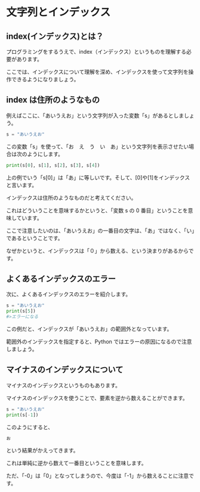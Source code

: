 # 文字列とインデックス

## index(インデックス)とは？

プログラミングをするうえで、index（インデックス）というものを理解する必要があります。

ここでは、インデックスについて理解を深め、インデックスを使って文字列を操作できるようになりましょう。

## index は住所のようなもの

例えばここに、「あいうえお」という文字列が入った変数「s」があるとしましょう。

```python
s = "あいうえお"
```

この変数「s」を使って、「お　え　う　い　あ」という文字列を表示させたい場合は次のようにします。

```python
print(s[0], s[1], s[2], s[3], s[4])
```

上の例でいう「s[0]」は「あ」に等しいです。そして、[0]や[1]をインデックスと言います。

インデックスは住所のようなものだと考えてください。

これはどういうことを意味するかというと、「変数 s の 0 番目」ということを意味しています。

ここで注意したいのは、「あいうえお」の一番目の文字は、「あ」ではなく、「い」であるということです。

なぜかというと、インデックスは「０」から数える、という決まりがあるからです。

## よくあるインデックスのエラー

次に、よくあるインデックスのエラーを紹介します。

```python
s = "あいうえお"
print(s[5])
#>エラーになる
```

この例だと、インデックスが「あいうえお」の範囲外となっています。

範囲外のインデックスを指定すると、Python ではエラーの原因になるので注意しましょう。

## マイナスのインデックスについて

マイナスのインデックスというものもあります。

マイナスのインデックスを使うことで、要素を逆から数えることができます。

```python
s = "あいうえお"
print(s[-1])
```

このようにすると、

```python
お
```

という結果がかえってきます。

これは単純に逆から数えて一番目ということを意味します。

ただ、「-0」は「0」となってしまうので、今度は「-1」から数えることに注意です。
